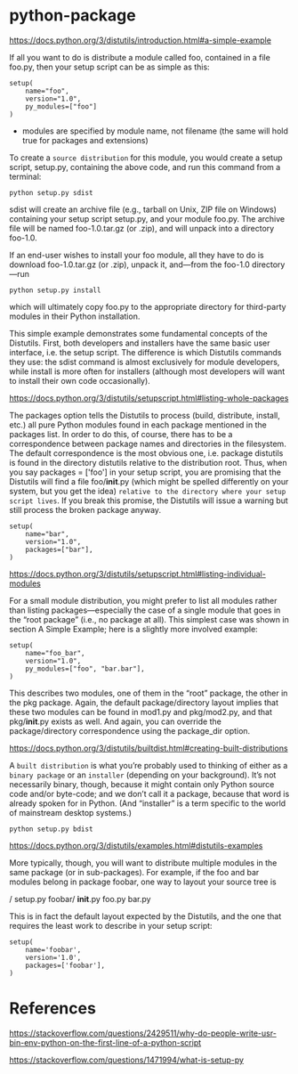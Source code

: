 # python-package

https://docs.python.org/3/distutils/introduction.html#a-simple-example

If all you want to do is distribute a module called foo, contained in a file foo.py, then your setup script can be as simple as this:

```
setup(
    name="foo",
    version="1.0",
    py_modules=["foo"]
)
```

-   modules are specified by module name, not filename (the same will hold true for packages and extensions)

To create a `source distribution` for this module, you would create a setup script, setup.py, containing the above code, and run this command from a terminal:

```python setup.py sdist```

sdist will create an archive file (e.g., tarball on Unix, ZIP file on Windows) containing your setup script setup.py, and your module foo.py. The archive file will be named foo-1.0.tar.gz (or .zip), and will unpack into a directory foo-1.0.

If an end-user wishes to install your foo module, all they have to do is download foo-1.0.tar.gz (or .zip), unpack it, and—from the foo-1.0 directory—run

```python setup.py install```

which will ultimately copy foo.py to the appropriate directory for third-party modules in their Python installation.

This simple example demonstrates some fundamental concepts of the Distutils. First, both developers and installers have the same basic user interface, i.e. the setup script. The difference is which Distutils commands they use: the sdist command is almost exclusively for module developers, while install is more often for installers (although most developers will want to install their own code occasionally).

https://docs.python.org/3/distutils/setupscript.html#listing-whole-packages

The packages option tells the Distutils to process (build, distribute, install, etc.) all pure Python modules found in each package mentioned in the packages list. In order to do this, of course, there has to be a correspondence between package names and directories in the filesystem. The default correspondence is the most obvious one, i.e. package distutils is found in the directory distutils relative to the distribution root. Thus, when you say packages = ['foo'] in your setup script, you are promising that the Distutils will find a file foo/__init__.py (which might be spelled differently on your system, but you get the idea) `relative to the directory where your setup script lives`. If you break this promise, the Distutils will issue a warning but still process the broken package anyway.

```
setup(
    name="bar",
    version="1.0",
    packages=["bar"],
)
```

https://docs.python.org/3/distutils/setupscript.html#listing-individual-modules

For a small module distribution, you might prefer to list all modules rather than listing packages—especially the case of a single module that goes in the “root package” (i.e., no package at all). This simplest case was shown in section A Simple Example; here is a slightly more involved example:

```
setup(
    name="foo_bar",
    version="1.0",
    py_modules=["foo", "bar.bar"],
)
```

This describes two modules, one of them in the “root” package, the other in the pkg package. Again, the default package/directory layout implies that these two modules can be found in mod1.py and pkg/mod2.py, and that pkg/__init__.py exists as well. And again, you can override the package/directory correspondence using the package_dir option.

https://docs.python.org/3/distutils/builtdist.html#creating-built-distributions

A `built distribution` is what you’re probably used to thinking of either as a `binary package` or an `installer` (depending on your background). It’s not necessarily binary, though, because it might contain only Python source code and/or byte-code; and we don’t call it a package, because that word is already spoken for in Python. (And “installer” is a term specific to the world of mainstream desktop systems.)

``` python setup.py bdist ```

https://docs.python.org/3/distutils/examples.html#distutils-examples

More typically, though, you will want to distribute multiple modules in the same package (or in sub-packages). For example, if the foo and bar modules belong in package foobar, one way to layout your source tree is

<root>/
    setup.py
    foobar/
        __init__.py
        foo.py
        bar.py

This is in fact the default layout expected by the Distutils, and the one that requires the least work to describe in your setup script:

```
setup(
    name='foobar',
    version='1.0',
    packages=['foobar'],
)
```
# References
https://stackoverflow.com/questions/2429511/why-do-people-write-usr-bin-env-python-on-the-first-line-of-a-python-script

https://stackoverflow.com/questions/1471994/what-is-setup-py
